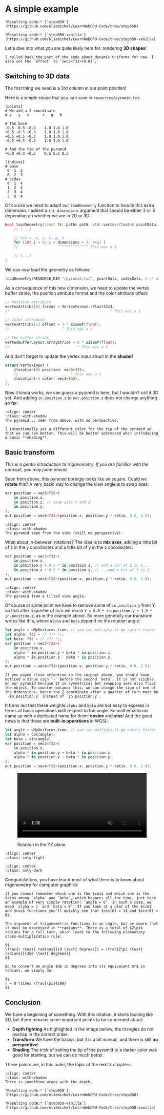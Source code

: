 A simple example
================

````{tab} With webgpu.hpp
*Resulting code:* [`step050`](https://github.com/eliemichel/LearnWebGPU-Code/tree/step050)
````

````{tab} Vanilla webgpu.h
*Resulting code:* [`step050-vanilla`](https://github.com/eliemichel/LearnWebGPU-Code/tree/step050-vanilla)
````

Let's dive into what you are quite likely here for: rendering **3D shapes**!

```{note}
I rolled back the part of the code about dynamic uniforms for now. I also set the `offset` to `vec2<f32>(0.0)`;
```

Switching to 3D data
--------------------

The first thing we need is a 3rd column in our point position!

Here is a simple shape that you can save in `resources/pyramid.txt`:

```
[points]
# We add a Z coordinate
# x   y   z      r   g   b

# The base
-0.5 -0.5 -0.3    1.0 1.0 1.0
+0.5 -0.5 -0.3    1.0 1.0 1.0
+0.5 +0.5 -0.3    1.0 1.0 1.0
-0.5 +0.5 -0.3    1.0 1.0 1.0

# And the tip of the pyramid
+0.0 +0.0 +0.5    0.5 0.5 0.5

[indices]
# Base
 0  1  2
 0  2  3
# Sides
 0  1  4
 1  2  4
 2  3  4
 3  0  4
```

Of course we need to adapt our `loadGeometry` function to handle this extra dimension. I added a `int dimensions` argument that should be either 2 or 3 depending on whether we are in 2D or 3D:

```C++
bool loadGeometry(const fs::path& path, std::vector<float>& pointData, std::vector<uint16_t>& indexData, int dimensions) {
	// [...]

	// Get x, y, z, r, g, b
	for (int i = 0; i < dimensions + 3; ++i) {
	//                  ^^^^^^^^^^^^^^ This was a 5

	// [...]
}
```

We can now load the geometry as follows:

```C++
loadGeometry(RESOURCE_DIR "/pyramid.txt", pointData, indexData, 3 /* dimensions */);
```

As a consequence of this new dimension, we need to update the vertex buffer stride, the position attribute format and the color attribute offset:

```C++
// Position attribute
vertexAttribs[0].format = VertexFormat::Float32x3;
//                                              ^ This was a 2

// Color attribute
vertexAttribs[1].offset = 3 * sizeof(float);
//                        ^ This was a 2

// The buffer stride
vertexBufferLayout.arrayStride = 6 * sizeof(float);
//                               ^ This was a 5
```

And don't forget to update the vertex input struct in the **shader**!

```rust
struct VertexInput {
	@location(0) position: vec3<f32>,
	//                        ^ This was a 2
	@location(1) color: vec3<f32>,
};
```

Now it kinda works, we can guess a pyramid is here, but I wouldn't call it 3D yet. And adding `in.position.z` to `out.position.z` does not change anything so far:

```{figure} /images/pyramid-base.png
:align: center
:class: with-shadow
The pyramid... seen from above, with no perspective.
```

```{note}
I intentionally set a different color for the tip of the pyramid so that we can see better. This will be better addressed when introducing a basic **shading**.
```

Basic transform
---------------

*This is a gentle introduction to trigonometry. If you are familiar with the concept, you may jump ahead.*

Seen from above, this pyramid boringly looks like an square. Could we **rotate** this? A very basic way to change the view angle is to swap axes:

```rust
var position = vec3<f32>(
	in.position.x,
	in.position.z, // swap axis Y and Z
	in.position.y,
);
out.position = vec4<f32>(position.x, position.y * ratio, 0.0, 1.0);
```

```{figure} /images/pyramid-side.png
:align: center
:class: with-shadow
The pyramid seen from the side (still no perspective).
```

What about in-between rotations? The idea is to **mix axes**, adding a little bit of z in the y coordinates and a little bit of y in the z coordinates.

```rust
var position = vec3<f32>(
	in.position.x,
	in.position.y + 0.5 * in.position.z, // add a bit of Z in Y...
	in.position.z + 0.5 * in.position.y, // ...and a bit of Y in Z.
);
out.position = vec4<f32>(position.x, position.y * ratio, 0.0, 1.0);
```

```{figure} /images/pyramid-tilted.png
:align: center
:class: with-shadow
The pyramid from a tilted view angle.
```

Of course at some point we have to remove some of `in.position.y` from Y so that after a quarter of turn we reach `Y = 0.0 * in.position.y + 1.0 * in.position.z`, as in the example above. So more generally our transform writes like this, where `alpha` and `beta` depend on the rotation angle:

```rust
let angle = uMyUniforms.time; // you can multiply it go rotate faster
let alpha: f32 = /* ??? */;
let beta: f32 = /* ??? */;
var position = vec3<f32>(
	in.position.x,
	alpha * in.position.y + beta * in.position.z,
	alpha * in.position.z - beta * in.position.y,
);
out.position = vec4<f32>(position.x, position.y * ratio, 0.0, 1.0);
```

```{note}
If you payed close attention to the snippet above, you should have noticed a minus sign `-` before the second `beta`. It is not visible on our pyramid because it is symmetrical but swapping axes also flips the object. To counter-balance this, we can change the sign of one of the dimensions. Hence the Z coordinate after a quarter of turn must be `-in.position.y` instead of `in.position.y`.
```

It turns out that these weights `alpha` and `beta` are not easy to express in terms of basic operations with respect to the angle. So mathematicians came up with a dedicated name for them: **cosine** and **sine**! And the good news is that these are **built-in operations** in WGSL:

```rust
let angle = uMyUniforms.time; // you can multiply it go rotate faster
let alpha = cos(angle);
let beta = sin(angle);
var position = vec3<f32>(
	in.position.x,
	alpha * in.position.y + beta * in.position.z,
	alpha * in.position.z - beta * in.position.y,
);
out.position = vec4<f32>(position.x, position.y * ratio, 0.0, 1.0);
```

<figure class="align-center">
	<video autoplay loop muted inline nocontrols style="width:100%;height:auto;max-width:642px">
		<source src="../../_static/pyramid-ryz.mp4" type="video/mp4">
	</video>
	<figcaption>
		<p><span class="caption-text">Rotation in the YZ plane</span></p>
	</figcaption>
</figure>

```{image} /images/trigo-light.svg
:align: center
:class: only-light
```

```{image} /images/trigo-dark.svg
:align: center
:class: only-dark
```

Congratulations, you have learnt most of what there is to know about trigonometry for computer graphics!

```{hint}
If you cannot remember which one is the $cos$ and which one is the $sin$ among `alpha` and `beta`, which happens all the time, just take an example of very simple rotation: `angle = 0`. In such a case, we need `alpha = 1` and `beta = 0`. If you look at a plot of the $sin$ and $cos$ functions you'll quickly see that $cos(0) = 1$ and $sin(0) = 0$
```

```{important}
The argument of trigonometric functions is an angle, but be aware that it must be expressed in **radians**. There is a total of $2\pi$ radians for a full turn, which leads to the following elementary cross-multiplication rule:

$$
\frac{r \text{ radians}}{d \text{ degrees}} = \frac{2\pi \text{ radians}}{360 \text{ degrees}}
$$

So to convert an angle $d$ in degrees into its equivalent $r$ in radians, we simply do:

$$
r = d \times \frac{\pi}{180}
$$
```

Conclusion
----------

We have a beginning of something. With this rotation, it starts looking like 3D, but there remains some important points to be concerned about:

 - **Depth fighting** As highlighted in the image bellow, the triangles do not overlap in the correct order.
 - **Transform** We have the basics, but it is a bit manual, and there is still **no perspective**!
 - **Shading** The trick of setting the tip of the pyramid to a darker color was good for starting, but we can do much better.

These points are, in this order, the topic of the next 3 chapters.

```{figure} /images/pyramid-zissue.png
:align: center
:class: with-shadow
There is something wrong with the depth.
```

````{tab} With webgpu.hpp
*Resulting code:* [`step050`](https://github.com/eliemichel/LearnWebGPU-Code/tree/step050)
````

````{tab} Vanilla webgpu.h
*Resulting code:* [`step050-vanilla`](https://github.com/eliemichel/LearnWebGPU-Code/tree/step050-vanilla)
````
